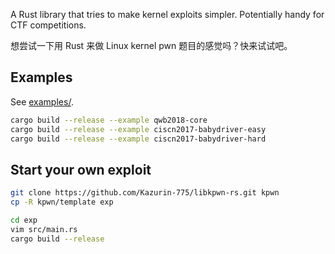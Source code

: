 A Rust library that tries to make kernel exploits simpler. Potentially handy for CTF competitions.

想尝试一下用 Rust 来做 Linux kernel pwn 题目的感觉吗？快来试试吧。

## Examples

See [examples/](./examples/).

```sh
cargo build --release --example qwb2018-core
cargo build --release --example ciscn2017-babydriver-easy
cargo build --release --example ciscn2017-babydriver-hard
```

## Start your own exploit

```sh
git clone https://github.com/Kazurin-775/libkpwn-rs.git kpwn
cp -R kpwn/template exp

cd exp
vim src/main.rs
cargo build --release
```
